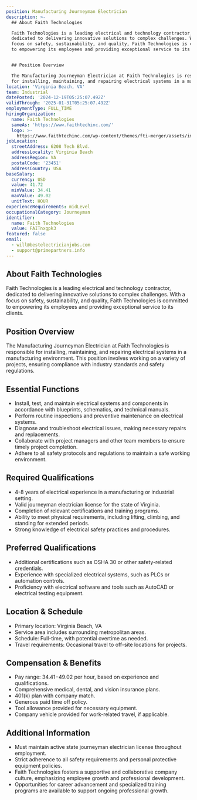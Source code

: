 ```yaml
---
position: Manufacturing Journeyman Electrician
description: >-
  ## About Faith Technologies

  Faith Technologies is a leading electrical and technology contractor,
  dedicated to delivering innovative solutions to complex challenges. With a
  focus on safety, sustainability, and quality, Faith Technologies is committed
  to empowering its employees and providing exceptional service to its clients.


  ## Position Overview

  The Manufacturing Journeyman Electrician at Faith Technologies is responsible
  for installing, maintaining, and repairing electrical systems in a manu...
location: 'Virginia Beach, VA'
team: Industrial
datePosted: '2024-12-19T05:25:07.492Z'
validThrough: '2025-01-31T05:25:07.492Z'
employmentType: FULL_TIME
hiringOrganization:
  name: Faith Technologies
  sameAs: 'https://www.faithtechinc.com/'
  logo: >-
    https://www.faithtechinc.com/wp-content/themes/fti-merger/assets/images/logos/logo-fti.svg
jobLocation:
  streetAddress: 6208 Tech Blvd.
  addressLocality: Virginia Beach
  addressRegion: VA
  postalCode: '23451'
  addressCountry: USA
baseSalary:
  currency: USD
  value: 41.72
  minValue: 34.41
  maxValue: 49.02
  unitText: HOUR
experienceRequirements: midLevel
occupationalCategory: Journeyman
identifier:
  name: Faith Technologies
  value: FAITnxgpk3
featured: false
email:
  - will@bestelectricianjobs.com
  - support@primepartners.info
---
```




## About Faith Technologies
Faith Technologies is a leading electrical and technology contractor, dedicated to delivering innovative solutions to complex challenges. With a focus on safety, sustainability, and quality, Faith Technologies is committed to empowering its employees and providing exceptional service to its clients.

## Position Overview
The Manufacturing Journeyman Electrician at Faith Technologies is responsible for installing, maintaining, and repairing electrical systems in a manufacturing environment. This position involves working on a variety of projects, ensuring compliance with industry standards and safety regulations.

## Essential Functions
- Install, test, and maintain electrical systems and components in accordance with blueprints, schematics, and technical manuals.
- Perform routine inspections and preventive maintenance on electrical systems.
- Diagnose and troubleshoot electrical issues, making necessary repairs and replacements.
- Collaborate with project managers and other team members to ensure timely project completion.
- Adhere to all safety protocols and regulations to maintain a safe working environment.

## Required Qualifications
- 4-8 years of electrical experience in a manufacturing or industrial setting.
- Valid journeyman electrician license for the state of Virginia.
- Completion of relevant certifications and training programs.
- Ability to meet physical requirements, including lifting, climbing, and standing for extended periods.
- Strong knowledge of electrical safety practices and procedures.

## Preferred Qualifications
- Additional certifications such as OSHA 30 or other safety-related credentials.
- Experience with specialized electrical systems, such as PLCs or automation controls.
- Proficiency with electrical software and tools such as AutoCAD or electrical testing equipment.

## Location & Schedule
- Primary location: Virginia Beach, VA
- Service area includes surrounding metropolitan areas.
- Schedule: Full-time, with potential overtime as needed.
- Travel requirements: Occasional travel to off-site locations for projects.

## Compensation & Benefits
- Pay range: $34.41-$49.02 per hour, based on experience and qualifications.
- Comprehensive medical, dental, and vision insurance plans.
- 401(k) plan with company match.
- Generous paid time off policy.
- Tool allowance provided for necessary equipment.
- Company vehicle provided for work-related travel, if applicable.

## Additional Information
- Must maintain active state journeyman electrician license throughout employment.
- Strict adherence to all safety requirements and personal protective equipment policies.
- Faith Technologies fosters a supportive and collaborative company culture, emphasizing employee growth and professional development.
- Opportunities for career advancement and specialized training programs are available to support ongoing professional growth.
